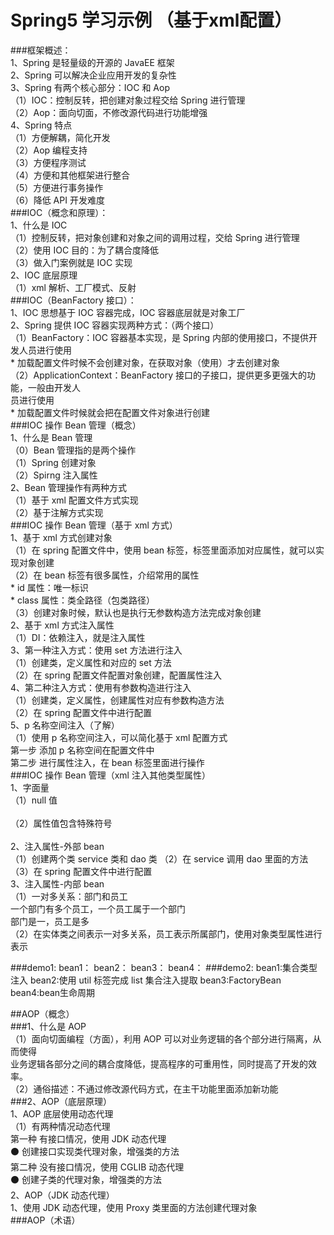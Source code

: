 Spring5 学习示例 （基于xml配置）
=========================
###框架概述：  
    1、Spring 是轻量级的开源的 JavaEE 框架  
    2、Spring 可以解决企业应用开发的复杂性  
    3、Spring 有两个核心部分：IOC 和 Aop  
    （1）IOC：控制反转，把创建对象过程交给 Spring 进行管理  
    （2）Aop：面向切面，不修改源代码进行功能增强  
    4、Spring 特点  
    （1）方便解耦，简化开发  
    （2）Aop 编程支持  
    （3）方便程序测试  
    （4）方便和其他框架进行整合  
    （5）方便进行事务操作  
    （6）降低 API 开发难度  
###IOC（概念和原理）：  
    1、什么是 IOC  
    （1）控制反转，把对象创建和对象之间的调用过程，交给 Spring 进行管理  
    （2）使用 IOC 目的：为了耦合度降低  
    （3）做入门案例就是 IOC 实现  
    2、IOC 底层原理  
    （1）xml 解析、工厂模式、反射  
###IOC（BeanFactory 接口）：  
    1、IOC 思想基于 IOC 容器完成，IOC 容器底层就是对象工厂  
    2、Spring 提供 IOC 容器实现两种方式：（两个接口）  
    （1）BeanFactory：IOC 容器基本实现，是 Spring 内部的使用接口，不提供开发人员进行使用  
    * 加载配置文件时候不会创建对象，在获取对象（使用）才去创建对象  
    （2）ApplicationContext：BeanFactory 接口的子接口，提供更多更强大的功能，一般由开发人  
    员进行使用  
    * 加载配置文件时候就会把在配置文件对象进行创建  
###IOC 操作 Bean 管理（概念）  
    1、什么是 Bean 管理  
    （0）Bean 管理指的是两个操作  
    （1）Spring 创建对象  
    （2）Spirng 注入属性  
    2、Bean 管理操作有两种方式  
    （1）基于 xml 配置文件方式实现  
    （2）基于注解方式实现  
###IOC 操作 Bean 管理（基于 xml 方式）  
    1、基于 xml 方式创建对象  
    （1）在 spring 配置文件中，使用 bean 标签，标签里面添加对应属性，就可以实现对象创建  
    （2）在 bean 标签有很多属性，介绍常用的属性  
    * id 属性：唯一标识  
    * class 属性：类全路径（包类路径）  
    （3）创建对象时候，默认也是执行无参数构造方法完成对象创建  
    2、基于 xml 方式注入属性  
    （1）DI：依赖注入，就是注入属性  
    3、第一种注入方式：使用 set 方法进行注入  
    （1）创建类，定义属性和对应的 set 方法  
    （2）在 spring 配置文件配置对象创建，配置属性注入  
    4、第二种注入方式：使用有参数构造进行注入  
    （1）创建类，定义属性，创建属性对应有参数构造方法  
    （2）在 spring 配置文件中进行配置  
    5、p 名称空间注入（了解）  
    （1）使用 p 名称空间注入，可以简化基于 xml 配置方式  
    第一步 添加 p 名称空间在配置文件中  
    第二步 进行属性注入，在 bean 标签里面进行操作  
###IOC 操作 Bean 管理（xml 注入其他类型属性）  
    1、字面量  
    （1）null 值  
    <!--null 值-->  
    （2）属性值包含特殊符号  
    <!--属性值包含特殊符号  
     1 把<>进行转义 &lt; &gt;  
     2 把带特殊符号内容写到 CDATA  
    -->  
    2、注入属性-外部 bean  
    （1）创建两个类 service 类和 dao 类 （2）在 service 调用 dao 里面的方法  
    （3）在 spring 配置文件中进行配置  
    3、注入属性-内部 bean  
    （1）一对多关系：部门和员工  
    一个部门有多个员工，一个员工属于一个部门  
    部门是一，员工是多  
    （2）在实体类之间表示一对多关系，员工表示所属部门，使用对象类型属性进行表示  

###demo1:
    bean1：
    bean2：
    bean3：
    bean4：
###demo2:
    bean1:集合类型注入
    bean2:使用 util 标签完成 list 集合注入提取
    bean3:FactoryBean
    bean4:bean生命周期
    
##AOP（概念）  
###1、什么是 AOP  
    （1）面向切面编程（方面），利用 AOP 可以对业务逻辑的各个部分进行隔离，从而使得  
    业务逻辑各部分之间的耦合度降低，提高程序的可重用性，同时提高了开发的效率。  
    （2）通俗描述：不通过修改源代码方式，在主干功能里面添加新功能  
###2、AOP（底层原理）  
    1、AOP 底层使用动态代理  
    （1）有两种情况动态代理  
    第一种 有接口情况，使用 JDK 动态代理  
    ⚫ 创建接口实现类代理对象，增强类的方法  
    第二种 没有接口情况，使用 CGLIB 动态代理  
    ⚫ 创建子类的代理对象，增强类的方法  
    2、AOP（JDK 动态代理）  
    1、使用 JDK 动态代理，使用 Proxy 类里面的方法创建代理对象  
###AOP（术语）